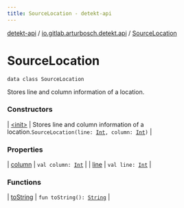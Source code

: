 ```yaml
---
title: SourceLocation - detekt-api
---
```


[detekt-api](../../index.html) / [io.gitlab.arturbosch.detekt.api](../index.html) / [SourceLocation](./index.html)

# SourceLocation

`data class SourceLocation`

Stores line and column information of a location.

### Constructors

| [&lt;init&gt;](-init-.html) | Stores line and column information of a location.`SourceLocation(line: `[`Int`](https://kotlinlang.org/api/latest/jvm/stdlib/kotlin/-int/index.html)`, column: `[`Int`](https://kotlinlang.org/api/latest/jvm/stdlib/kotlin/-int/index.html)`)` |

### Properties

| [column](column.html) | `val column: `[`Int`](https://kotlinlang.org/api/latest/jvm/stdlib/kotlin/-int/index.html) |
| [line](line.html) | `val line: `[`Int`](https://kotlinlang.org/api/latest/jvm/stdlib/kotlin/-int/index.html) |

### Functions

| [toString](to-string.html) | `fun toString(): `[`String`](https://kotlinlang.org/api/latest/jvm/stdlib/kotlin/-string/index.html) |

